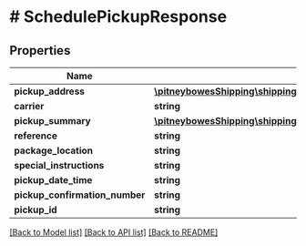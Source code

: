 # # SchedulePickupResponse

## Properties

Name | Type | Description | Notes
------------ | ------------- | ------------- | -------------
**pickup_address** | [**\pitneybowesShipping\shippingApi.model\Address**](Address.md) |  | [optional] 
**carrier** | **string** |  | [optional] 
**pickup_summary** | [**\pitneybowesShipping\shippingApi.model\SchedulePickupPickupSummary[]**](SchedulePickupPickupSummary.md) |  | [optional] 
**reference** | **string** |  | [optional] 
**package_location** | **string** |  | [optional] 
**special_instructions** | **string** |  | [optional] 
**pickup_date_time** | **string** |  | [optional] 
**pickup_confirmation_number** | **string** |  | [optional] 
**pickup_id** | **string** |  | [optional] 

[[Back to Model list]](../../README.md#documentation-for-models) [[Back to API list]](../../README.md#documentation-for-api-endpoints) [[Back to README]](../../README.md)


